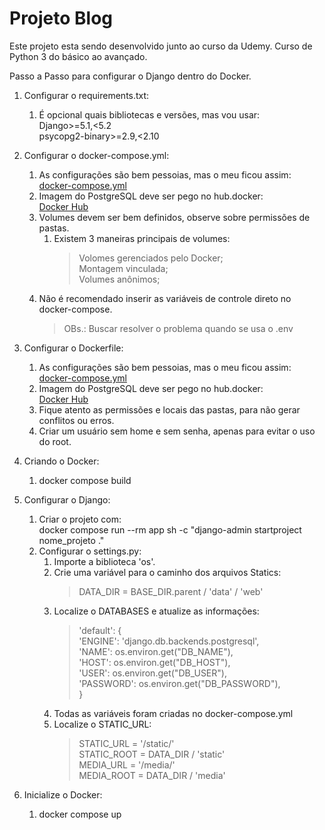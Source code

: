 # Projeto Blog

Este projeto esta sendo desenvolvido junto ao curso da Udemy.
Curso de Python 3 do básico ao avançado.

Passo a Passo para configurar o Django dentro do Docker.

1. Configurar o requirements.txt:
    1. É opcional quais bibliotecas e versões, mas vou usar:  
        Django>=5.1,<5.2  
        psycopg2-binary>=2.9,<2.10  

2. Configurar o docker-compose.yml:
    1. As configurações são bem pessoias, mas o meu ficou assim:
       [docker-compose.yml](https://github.com/TioZiio/Django-Blog/blob/main/docker-compose.yml)
    2. Imagem do PostgreSQL deve ser pego no hub.docker:  
            [Docker Hub](https://hub.docker.com/_/postgres)
    3. Volumes devem ser bem definidos, observe sobre permissões de pastas.  
        1. Existem 3 maneiras principais de volumes:  
            > Volomes gerenciados pelo Docker;  
            > Montagem vinculada;  
            > Volumes anônimos;  
    4. Não é recomendado inserir as variáveis de controle direto no docker-compose.  
        > OBs.: Buscar resolver o problema quando se usa o .env

3. Configurar o Dockerfile: 
    1. As configurações são bem pessoias, mas o meu ficou assim:
       [docker-compose.yml](https://github.com/TioZiio/Django-Blog/blob/main/Dockerfile)
    2. Imagem do PostgreSQL deve ser pego no hub.docker:  
            [Docker Hub](https://hub.docker.com/_/python)
    3. Fique atento as permissões e locais das pastas, para não gerar conflitos ou erros.  
    4. Criar um usuário sem home e sem senha, apenas para evitar o uso do root.  

4. Criando o Docker:  
    1. docker compose build  

5. Configurar o Django:
    1. Criar o projeto com:  
        docker compose run --rm app sh -c "django-admin startproject nome_projeto ."
    2. Configurar o settings.py:  
        1. Importe a biblioteca 'os'.  
        2. Crie uma variável para o caminho dos arquivos Statics:
            > DATA_DIR = BASE_DIR.parent / 'data' / 'web'  
        3. Localize o DATABASES e atualize as informações:  
            > 'default': {  
            >     'ENGINE': 'django.db.backends.postgresql',  
            >     'NAME': os.environ.get("DB_NAME"),  
            >     'HOST': os.environ.get("DB_HOST"),  
            >     'USER': os.environ.get("DB_USER"),  
            >     'PASSWORD': os.environ.get("DB_PASSWORD"),  
            > }  
        4. Todas as variáveis foram criadas no docker-compose.yml  
        5. Localize o STATIC_URL:  
            > STATIC_URL = '/static/'  
            > STATIC_ROOT = DATA_DIR / 'static'  
            > MEDIA_URL = '/media/'  
            > MEDIA_ROOT = DATA_DIR / 'media'  

6. Inicialize o Docker:  
    1. docker compose up
